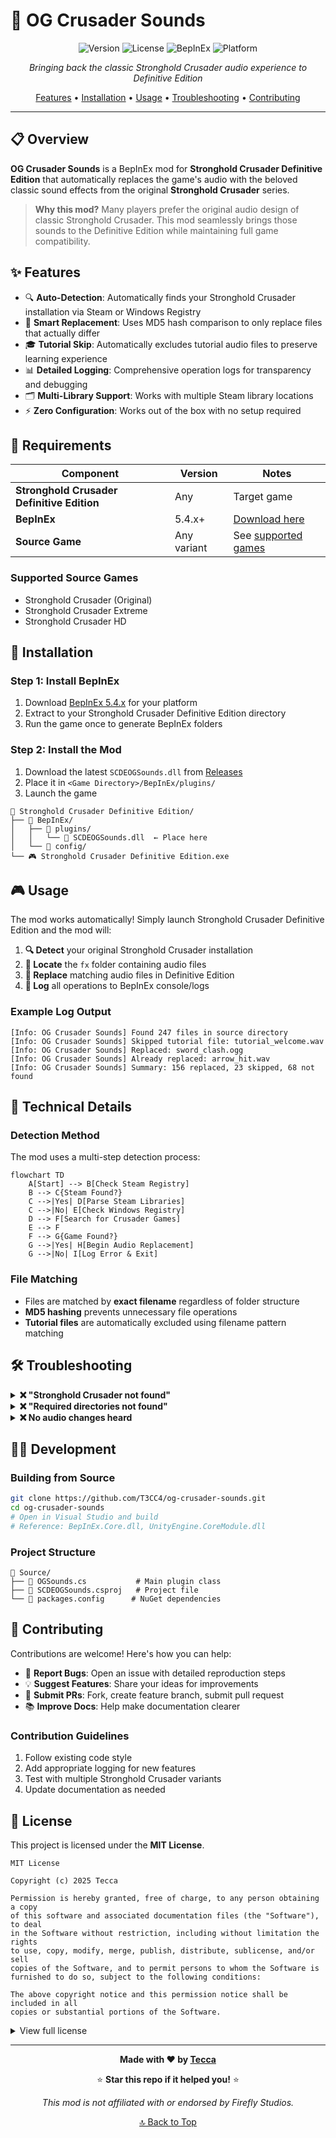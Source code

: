 # 🎵 OG Crusader Sounds

<div align="center">

![Version](https://img.shields.io/badge/version-1.0.0-blue.svg)
![License](https://img.shields.io/badge/license-MIT-green.svg)
![BepInEx](https://img.shields.io/badge/BepInEx-5.4.x-orange.svg)
![Platform](https://img.shields.io/badge/platform-Windows-lightgrey.svg)

*Bringing back the classic Stronghold Crusader audio experience to Definitive Edition*

[Features](#-features) • [Installation](#-installation) • [Usage](#-usage) • [Troubleshooting](#-troubleshooting) • [Contributing](#-contributing)

</div>

---

## 📋 Overview

**OG Crusader Sounds** is a BepInEx mod for **Stronghold Crusader Definitive Edition** that automatically replaces the game's audio with the beloved classic sound effects from the original **Stronghold Crusader** series.

> **Why this mod?** Many players prefer the original audio design of classic Stronghold Crusader. This mod seamlessly brings those sounds to the Definitive Edition while maintaining full game compatibility.

## ✨ Features

- 🔍 **Auto-Detection**: Automatically finds your Stronghold Crusader installation via Steam or Windows Registry
- 🧠 **Smart Replacement**: Uses MD5 hash comparison to only replace files that actually differ
- 🎓 **Tutorial Skip**: Automatically excludes tutorial audio files to preserve learning experience
- 📊 **Detailed Logging**: Comprehensive operation logs for transparency and debugging
- 🗂️ **Multi-Library Support**: Works with multiple Steam library locations
- ⚡ **Zero Configuration**: Works out of the box with no setup required

## 🎯 Requirements

| Component | Version | Notes |
|-----------|---------|-------|
| **Stronghold Crusader Definitive Edition** | Any | Target game |
| **BepInEx** | 5.4.x+ | [Download here](https://github.com/BepInEx/BepInEx/releases) |
| **Source Game** | Any variant | See [supported games](#supported-source-games) |

### Supported Source Games
- Stronghold Crusader (Original)
- Stronghold Crusader Extreme
- Stronghold Crusader HD

## 🚀 Installation

### Step 1: Install BepInEx
1. Download [BepInEx 5.4.x](https://github.com/BepInEx/BepInEx/releases) for your platform
2. Extract to your Stronghold Crusader Definitive Edition directory
3. Run the game once to generate BepInEx folders

### Step 2: Install the Mod
1. Download the latest `SCDEOGSounds.dll` from [Releases](../../releases)
2. Place it in `<Game Directory>/BepInEx/plugins/`
3. Launch the game

```
📁 Stronghold Crusader Definitive Edition/
├── 📁 BepInEx/
│   ├── 📁 plugins/
│   │   └── 📄 SCDEOGSounds.dll  ← Place here
│   └── 📁 config/
└── 🎮 Stronghold Crusader Definitive Edition.exe
```

## 🎮 Usage

The mod works automatically! Simply launch Stronghold Crusader Definitive Edition and the mod will:

1. **🔍 Detect** your original Stronghold Crusader installation
2. **📁 Locate** the `fx` folder containing audio files
3. **🔄 Replace** matching audio files in Definitive Edition
4. **📝 Log** all operations to BepInEx console/logs

### Example Log Output
```
[Info: OG Crusader Sounds] Found 247 files in source directory
[Info: OG Crusader Sounds] Skipped tutorial file: tutorial_welcome.wav
[Info: OG Crusader Sounds] Replaced: sword_clash.ogg
[Info: OG Crusader Sounds] Already replaced: arrow_hit.wav
[Info: OG Crusader Sounds] Summary: 156 replaced, 23 skipped, 68 not found
```

## 🔧 Technical Details

### Detection Method
The mod uses a multi-step detection process:

```mermaid
flowchart TD
    A[Start] --> B[Check Steam Registry]
    B --> C{Steam Found?}
    C -->|Yes| D[Parse Steam Libraries]
    C -->|No| E[Check Windows Registry]
    D --> F[Search for Crusader Games]
    E --> F
    F --> G{Game Found?}
    G -->|Yes| H[Begin Audio Replacement]
    G -->|No| I[Log Error & Exit]
```

### File Matching
- Files are matched by **exact filename** regardless of folder structure
- **MD5 hashing** prevents unnecessary file operations
- **Tutorial files** are automatically excluded using filename pattern matching

## 🛠️ Troubleshooting

<details>
<summary><strong>❌ "Stronghold Crusader not found"</strong></summary>

**Possible Causes:**
- Original Stronghold Crusader is not installed
- Game is installed in non-standard location
- Registry entries are missing

**Solutions:**
- Ensure you have Stronghold Crusader/Extreme installed
- Try reinstalling the original game
- Check if the game appears in Steam library
</details>

<details>
<summary><strong>❌ "Required directories not found"</strong></summary>

**Possible Causes:**
- Missing `fx` folder in original game
- Permissions issues
- Corrupted installation

**Solutions:**
- Verify integrity of original game files
- Check folder permissions
- Reinstall original Stronghold Crusader
</details>

<details>
<summary><strong>❌ No audio changes heard</strong></summary>

**Possible Causes:**
- Files are identical (already replaced)
- Audio caching by game engine
- Mod not loading properly

**Solutions:**
- Check BepInEx logs for mod loading confirmation
- Restart the game completely
- Verify mod is in correct `plugins` folder
</details>

## 👨‍💻 Development

### Building from Source

```bash
git clone https://github.com/T3CC4/og-crusader-sounds.git
cd og-crusader-sounds
# Open in Visual Studio and build
# Reference: BepInEx.Core.dll, UnityEngine.CoreModule.dll
```

### Project Structure
```
📁 Source/
├── 📄 OGSounds.cs           # Main plugin class
├── 📄 SCDEOGSounds.csproj   # Project file
└── 📄 packages.config      # NuGet dependencies
```

## 🤝 Contributing

Contributions are welcome! Here's how you can help:

- 🐛 **Report Bugs**: Open an issue with detailed reproduction steps
- 💡 **Suggest Features**: Share your ideas for improvements
- 🔧 **Submit PRs**: Fork, create feature branch, submit pull request
- 📚 **Improve Docs**: Help make documentation clearer

### Contribution Guidelines
1. Follow existing code style
2. Add appropriate logging for new features
3. Test with multiple Stronghold Crusader variants
4. Update documentation as needed

## 📄 License

This project is licensed under the **MIT License**.

```
MIT License

Copyright (c) 2025 Tecca

Permission is hereby granted, free of charge, to any person obtaining a copy
of this software and associated documentation files (the "Software"), to deal
in the Software without restriction, including without limitation the rights
to use, copy, modify, merge, publish, distribute, sublicense, and/or sell
copies of the Software, and to permit persons to whom the Software is
furnished to do so, subject to the following conditions:

The above copyright notice and this permission notice shall be included in all
copies or substantial portions of the Software.
```

<details>
<summary>View full license</summary>

THE SOFTWARE IS PROVIDED "AS IS", WITHOUT WARRANTY OF ANY KIND, EXPRESS OR
IMPLIED, INCLUDING BUT NOT LIMITED TO THE WARRANTIES OF MERCHANTABILITY,
FITNESS FOR A PARTICULAR PURPOSE AND NONINFRINGEMENT. IN NO EVENT SHALL THE
AUTHORS OR COPYRIGHT HOLDERS BE LIABLE FOR ANY CLAIM, DAMAGES OR OTHER
LIABILITY, WHETHER IN AN ACTION OF CONTRACT, TORT OR OTHERWISE, ARISING FROM,
OUT OF OR IN CONNECTION WITH THE SOFTWARE OR THE USE OR OTHER DEALINGS IN THE
SOFTWARE.
</details>

---

<div align="center">

**Made with ❤️ by [Tecca](https://github.com/T3CC4)**

⭐ **Star this repo if it helped you!** ⭐

*This mod is not affiliated with or endorsed by Firefly Studios.*

[🔝 Back to Top](#-og-crusader-sounds)

</div>
